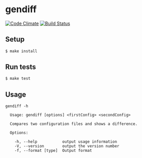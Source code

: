 # gendiff

[![Code Climate](https://codeclimate.com/github/vladpurga/project-lvl2-s476/badges/gpa.svg)](https://codeclimate.com/github/vladpurga/project-lvl2-s476)
[![Build Status](https://travis-ci.org/vladpurga/project-lvl2-s476.svg?branch=master)](https://travis-ci.org/vladpurga/project-lvl2-s476)


## Setup

```sh
$ make install
```

## Run tests

```sh
$ make test
```

## Usage
```
gendiff -h

  Usage: gendiff [options] <firstConfig> <secondConfig>

  Compares two configuration files and shows a difference.

  Options:

    -h, --help           output usage information
    -V, --version        output the version number
    -f, --format [type]  Output format
```
